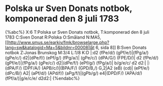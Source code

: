 # Polska ur Sven Donats notbok, komponerad den 8 juli 1783

{%abc%}
X:6
T:Polska ur Sven Donats notbok,
T:komponerad den 8 juli 1783
C:Sven Donat
R:Polska
O:Småland
N:MA5, [[http://www.smus.se/earkiv/fmk/browselarge.php?lang=sw&katalogid=Ma+5&bildnr=00008|låt 6, sida 8]]
B:Sven Donats notbok
Z:Jonas Brunskog
M:3/4
L:1/8
K:D
|:d2 (fPe/d/) (gPf/e/)|(fPg/a/) (gPe/c/) d2|(dPe/f/) (ePf/g/) (fPg/a/)| (gPe/c/) (dPA/G/) (FPE/D/)|
d2 (fPe/d/) (gPf/e/)|(fPg/a/) (gPe/c/) d2|(dPe/f/) (ePf/g/) (fPg/a/)| b/g/e/c/ d2 d2:|
|:(dPA/F/) (DPF/A/) (APB/c/)|(BPA/F/) (GPD/B,/) G,2|A2 (eB) (cd)| (ePf/e/) (dPc/B/) A2|
(aPf/d/) (APd/f/) (aPg/f/)|(gPb/g/) e4|(DPD/F/) (APA/d/) (fPf/a/)|g/e/c/e/ d2d2:|
{%endabc%}

